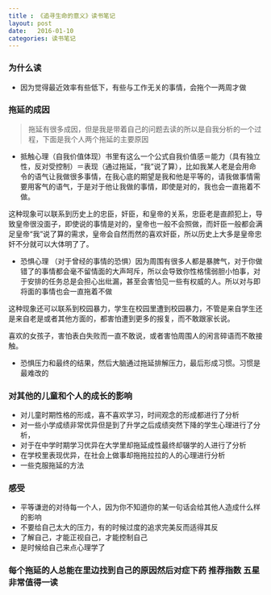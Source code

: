 ```yaml
---
title : 《追寻生命的意义》读书笔记
layout: post
date:   2016-01-10 
categories: 读书笔记
---
```


###  为什么读

* 因为觉得最近效率有些低下，有些与工作无关的事情，会拖个一两周才做

### 拖延的成因

> 拖延有很多成因，但是我是带着自己的问题去读的所以是自我分析的一个过程，下面是我个人两个拖延的主要原因
* 抵触心理（自我价值体现）书里有这么一个公式自我价值感＝能力（具有独立性，反对受控制）＝表现（通过拖延，“我”说了算），比如我某人老是会用命令的语气让我做很多事情，在我心底的期望是我和他是平等的，请我做事情需要用客气的语气，于是对于他让我做的事情，即使是对的，我也会一直拖着不做。

这种现象可以联系到历史上的忠臣，奸臣，和皇帝的关系，忠臣老是直颜犯上，导致皇帝很没面子，即使说的事情是对的，皇帝也一般不会照做，而奸臣一般都会满足皇帝“我”说了算的需求，皇帝会自然而然的喜欢奸臣，所以历史上大多是皇帝忠奸不分就可以大体明了了。


* 恐惧心理 （对于曾经的事情的恐惧）因为周围有很多人都是暴脾气，对于你做错了的事情都会毫不留情面的大声呵斥，所以会导致你性格懦弱胆小怕事，对于安排的任务总是会担心出纰漏，甚至会害怕见一些有权威的人。所以对与即将面的事情也会一直拖着不做

这种现象还可以联系到校园暴力，学生在校园里遭到校园暴力，不管是来自学生还是来自老是或者其他方面的，都害怕遭到更多的报复，而不敢跟家长说。

喜欢的女孩子，害怕表白失败而一直不敢说，或者害怕周围人的闲言碎语而不敢接触。

* 恐惧压力和最终的结果，然后大脑通过拖延排解压力，最后形成习惯。习惯是最难改的

### 对其他的儿童和个人的成长的影响
* 对儿童时期性格的形成，喜不喜欢学习，时间观念的形成都进行了分析
* 对一些小学成绩非常优异但是到了升学之后成绩突然下降的学生心理进行了分析，
* 对于在中学时期学习优异在大学里却拖延成性最终却辍学的人进行了分析
* 在学校里表现优异，在社会上做事却拖拖拉拉的人的心理进行分析
* 一些克服拖延的方法
###  感受

* 平等谦逊的对待每一个人，因为你不知道你的某一句话会给其他人造成什么样的影响
* 不要给自己太大的压力，有的时候过度的追求完美反而适得其反
* 了解自己，才能正视自己，才能控制自己
* 是时候给自己来点心理学了

### 每个拖延的人总能在里边找到自己的原因然后对症下药    推荐指数 五星   非常值得一读 
